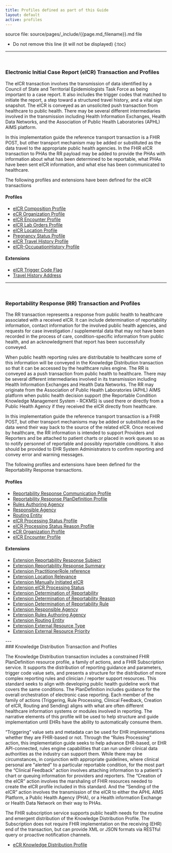 ```yaml
---
title: Profiles defined as part of this Guide
layout: default
active: profiles
---
```


source file: source/pages/_include/{{page.md_filename}}.md  file

<!-- { :.no_toc } -->

<!-- TOC  the css styling for this is \pages\assets\css\project.css under 'markdown-toc'-->

* Do not remove this line (it will not be displayed)
{:toc}

<!-- end TOC -->

---
<br />

### Electronic Initial Case Report (eICR) Transaction and Profiles

The eICR transaction involves the transmission of data identified by a Council of State and Territorial Epidemiologists Task Force as being important to a case report.
It also includes the trigger codes that matched to initiate the report, a step toward a structured travel history, and a vital sign snapshot.
The eICR is conveyed as an unsolicited push transaction from healthcare to public health.
There may be several different intermediaries involved in the transmission including Health Information Exchanges, Health Data Networks, and the Association of Public Health Laboratories (APHL) AIMS platform. 

In this implementation guide the reference transport transaction is a FHIR POST, but other transport mechanism may be added or substituted as the data travel to the appropriate public health agencies.
In the FHIR eICR transaction to PHAs the RR payload may be added to provide the PHAs with information about what has been determined to be reportable, what PHAs have been sent eICR information, and what else has been communicated to healthcare.


The following profiles and extensions have been defined for the eICR transactions

#### Profiles

<ul>
  <li><a href="StructureDefinition-eicr-composition.html">eICR Composition Profile</a></li>
  <li><a href="StructureDefinition-ecr-organization.html">eCR Organization Profile</a></li>
  <li><a href="StructureDefinition-eicr-encounter.html">eICR Encounter Profile</a></li>
  <li><a href="StructureDefinition-eicr-procedurerequest.html">eICR Lab Orders Profile</a></li>
  <li><a href="StructureDefinition-eicr-location.html">eICR Location Profile</a></li>
  <li><a href="StructureDefinition-pregnancy-status.html">Pregnancy Status Profile</a></li>
  <li><a href="StructureDefinition-eicr-travel-history.html">eICR Travel History Profile</a></li>
  <li><a href="StructureDefinition-eicr-occupationhistory.html">eICR-OccupationHistory Profile</a></li>
</ul>

#### Extensions

<ul>
  <li><a href="StructureDefinition-extension-eicr-trigger-code-flag.html">eICR Trigger Code Flag</a></li>
  <li><a href="StructureDefinition-extension-eicr-travel-history-address.html">Travel History Address</a></li>
</ul>

---
<br />

### Reportability Response (RR) Transaction and Profiles

The RR transaction represents a response from public health to healthcare associated with a received eICR.
It can include determination of reportability information, contact information for the involved public health agencies, and requests for case investigation / supplemental data that may not have been recorded in the process of care, condition-specific information from public health, and an acknowledgment that report has been successfully conveyed. 

When public health reporting rules are distributable to healthcare some of this information will be conveyed in the Knowledge Distribution transaction so that it can be accessed by the healthcare rules engine.
The RR is conveyed as a push transaction from public health to healthcare.
There may be several different intermediaries involved in its transmission including Health Information Exchanges and Health Data Networks.
The RR may originate from the Association of Public Health Laboratories (APHL) AIMS platform when public health decision support (the Reportable Condition Knowledge Management System - RCKMS) is used there or directly from a Public Health Agency if they received the eICR directly from healthcare. 

In this implementation guide the reference transport transaction is a FHIR POST, but other transport mechanisms may be added or substituted as the data wend their way back to the source of the related eICR.
Once received by healthcare, the RR information is intended to support Providers and Reporters and be attached to patient charts or placed in work queues so as to notify personnel of reportable and possibly reportable conditions.
It also should be provided to EHR System Administrators to confirm reporting and convey error and warning messages.


The following profiles and extensions have been defined for the Reportability Response transactions.

#### Profiles

<ul>
  <li><a href="StructureDefinition-rr-communication.html">Reportability Response Communication Profile</a></li>
  <li><a href="StructureDefinition-rr-plandefinition.html">Reportability Response PlanDefinition Profile</a></li>
  <li><a href="StructureDefinition-rr-rules-authoring-agency.html">Rules Authoring Agency</a></li>
  <li><a href="StructureDefinition-rr-responsible-agency.html">Responsible Agency</a></li>
  <li><a href="StructureDefinition-rr-routing-entity.html">Routing Entity</a></li>
  <li><a href="StructureDefinition-rr-eicr-processing-status.html">eICR Processing Status Profile</a></li>
  <li><a href="StructureDefinition-rr-eicr-processing-status-reason.html">eICR Processing Status Reason Profile</a></li>
  <li><a href="StructureDefinition-ecr-organization.html">eCR Organization Profile</a></li>
  <li><a href="StructureDefinition-eicr-encounter.html">eICR Encounter Profile</a></li>
</ul>

#### Extensions
<ul>
  <li><a href="StructureDefinition-extension-rr-subject.html">Extension Reportability Response Subject</a></li>
  <li><a href="StructureDefinition-extension-rr-summary.html">Extension Reportability Response Summary</a></li>
  <li><a href="StructureDefinition-extension-ecr-practitionerrole.html">Extension PractitionerRole reference</a></li>
  <li><a href="StructureDefinition-extension-rr-location-relevance.html">Extension Location Relevance</a></li>
  <li><a href="StructureDefinition-extension-rr-manually-initiated-eicr.html">Extension Manually Initiated eICR</a></li>
  <li><a href="StructureDefinition-extension-rr-eicr-processing-status.html">Extension eICR Processing Status</a></li>
  <li><a href="StructureDefinition-extension-rr-determination-of-reportability.html">Extension Determination of Reportability</a></li>
  <li><a href="StructureDefinition-extension-rr-determination-of-reportability-reason.html">Extension Determination of Reportability Reason</a></li>
  <li><a href="StructureDefinition-extension-rr-determination-of-reportability-rule.html">Extension Determination of Reportability Rule</a></li>
  <li><a href="StructureDefinition-extension-rr-responsible-agency.html">Extension Responsible Agency</a></li>
  <li><a href="StructureDefinition-extension-rr-rules-authoring-agency.html">Extension Rules Authoring Agency</a></li>
  <li><a href="StructureDefinition-extension-rr-routing-entity.html">Extension Routing Entity</a></li>
  <li><a href="StructureDefinition-extension-rr-external-resource-type.html">Extension External Resource Type</a></li>
  <li><a href="StructureDefinition-extension-rr-priority.html">Extension External Resource Priority</a></li>
</ul>
---
<br/>
### Knowledge Distribution Transaction and Profiles

The Knowledge Distribution transaction includes a constrained FHIR PlanDefinition resource profile, a family of actions, and a FHIR Subscription service. 
It supports the distribution of reporting guidance and parameters, trigger code value sets, and presents a structure for the distribution of more complex reporting rules and clinician / reporter support resources.
This standard seeks to align with developing public health guideline work that covers the same conditions.
The PlanDefinition includes guidance for the overall orchestration of electronic case reporting.
Each member of the family of actions (Triggering, Rule Processing, Clinical Feedback, Creation of eICR, Routing and Sending) aligns with what are often different healthcare information systems or modules involved in reporting.
The narrative elements of this profile will be used to help structure and guide implementation until EHRs have the ability to automatically consume them. 

“Triggering” value sets and metadata can be used for EHR implementations whether they are FHIR-based or not.
Through the “Rules Processing” action, this implementation guide seeks to help advance EHR-based, or EHR API-connected, rules engine capabilities that can run under clinical data authorities as the industry can support them.
While there may be circumstances, in conjunction with appropriate guidelines, where clinical personal are "alerted" to a particular reportable condition, for the most part the “Clinical Feedback” action involves attaching information to a patient's chart or queuing information for providers and reporters.
The “Creation of the eICR” action involves the marshaling of FHIR resources needed to create the eICR profile included in this standard.
And the “Sending of the eICR” action involves the transmission of the eICR to either the APHL AIMS Platform, a Public Health Agency (PHA), or a Health information Exchange or Health Data Network on their way to PHAs.

The FHIR subscription service supports public health needs for the routine and emergent distribution of the Knowledge Distribution Profile.
The Subscription does not require FHIR implementation on the receiving (EHR) end of the transaction, but can provide XML or JSON formats via RESTful query or proactive notification channels. 

<ul>
  <li><a href="StructureDefinition-ecr-knowledge-distribution.html">eCR Knowledge Distribution Profile</a></li>
</ul>

